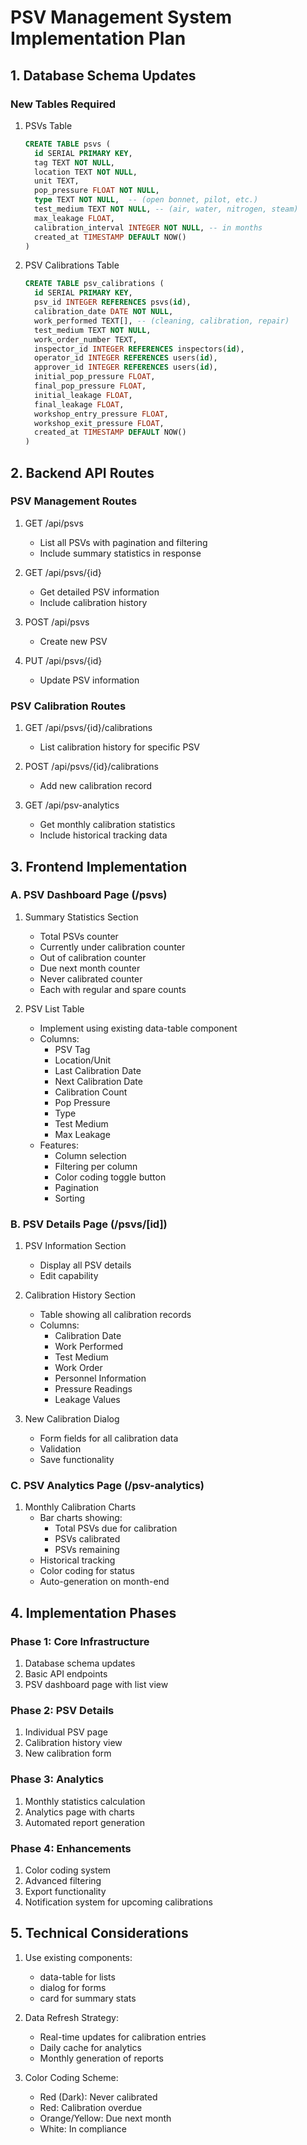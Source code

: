 # PSV Management System Implementation Plan

## 1. Database Schema Updates

### New Tables Required
1. PSVs Table
   ```sql
   CREATE TABLE psvs (
     id SERIAL PRIMARY KEY,
     tag TEXT NOT NULL,
     location TEXT NOT NULL,
     unit TEXT,
     pop_pressure FLOAT NOT NULL,
     type TEXT NOT NULL,  -- (open bonnet, pilot, etc.)
     test_medium TEXT NOT NULL, -- (air, water, nitrogen, steam)
     max_leakage FLOAT,
     calibration_interval INTEGER NOT NULL, -- in months
     created_at TIMESTAMP DEFAULT NOW()
   )
   ```

2. PSV Calibrations Table
   ```sql
   CREATE TABLE psv_calibrations (
     id SERIAL PRIMARY KEY,
     psv_id INTEGER REFERENCES psvs(id),
     calibration_date DATE NOT NULL,
     work_performed TEXT[], -- (cleaning, calibration, repair)
     test_medium TEXT NOT NULL,
     work_order_number TEXT,
     inspector_id INTEGER REFERENCES inspectors(id),
     operator_id INTEGER REFERENCES users(id),
     approver_id INTEGER REFERENCES users(id),
     initial_pop_pressure FLOAT,
     final_pop_pressure FLOAT,
     initial_leakage FLOAT,
     final_leakage FLOAT,
     workshop_entry_pressure FLOAT,
     workshop_exit_pressure FLOAT,
     created_at TIMESTAMP DEFAULT NOW()
   )
   ```

## 2. Backend API Routes

### PSV Management Routes
1. GET /api/psvs
   - List all PSVs with pagination and filtering
   - Include summary statistics in response

2. GET /api/psvs/{id}
   - Get detailed PSV information
   - Include calibration history

3. POST /api/psvs
   - Create new PSV

4. PUT /api/psvs/{id}
   - Update PSV information

### PSV Calibration Routes
1. GET /api/psvs/{id}/calibrations
   - List calibration history for specific PSV

2. POST /api/psvs/{id}/calibrations
   - Add new calibration record

3. GET /api/psv-analytics
   - Get monthly calibration statistics
   - Include historical tracking data

## 3. Frontend Implementation

### A. PSV Dashboard Page (/psvs)
1. Summary Statistics Section
   - Total PSVs counter
   - Currently under calibration counter
   - Out of calibration counter
   - Due next month counter
   - Never calibrated counter
   - Each with regular and spare counts

2. PSV List Table
   - Implement using existing data-table component
   - Columns:
     * PSV Tag
     * Location/Unit
     * Last Calibration Date
     * Next Calibration Date
     * Calibration Count
     * Pop Pressure
     * Type
     * Test Medium
     * Max Leakage
   - Features:
     * Column selection
     * Filtering per column
     * Color coding toggle button
     * Pagination
     * Sorting

### B. PSV Details Page (/psvs/[id])
1. PSV Information Section
   - Display all PSV details
   - Edit capability

2. Calibration History Section
   - Table showing all calibration records
   - Columns:
     * Calibration Date
     * Work Performed
     * Test Medium
     * Work Order
     * Personnel Information
     * Pressure Readings
     * Leakage Values

3. New Calibration Dialog
   - Form fields for all calibration data
   - Validation
   - Save functionality

### C. PSV Analytics Page (/psv-analytics)
1. Monthly Calibration Charts
   - Bar charts showing:
     * Total PSVs due for calibration
     * PSVs calibrated
     * PSVs remaining
   - Historical tracking
   - Color coding for status
   - Auto-generation on month-end

## 4. Implementation Phases

### Phase 1: Core Infrastructure
1. Database schema updates
2. Basic API endpoints
3. PSV dashboard page with list view

### Phase 2: PSV Details
1. Individual PSV page
2. Calibration history view
3. New calibration form

### Phase 3: Analytics
1. Monthly statistics calculation
2. Analytics page with charts
3. Automated report generation

### Phase 4: Enhancements
1. Color coding system
2. Advanced filtering
3. Export functionality
4. Notification system for upcoming calibrations

## 5. Technical Considerations

1. Use existing components:
   - data-table for lists
   - dialog for forms
   - card for summary stats

2. Data Refresh Strategy:
   - Real-time updates for calibration entries
   - Daily cache for analytics
   - Monthly generation of reports

3. Color Coding Scheme:
   - Red (Dark): Never calibrated
   - Red: Calibration overdue
   - Orange/Yellow: Due next month
   - White: In compliance